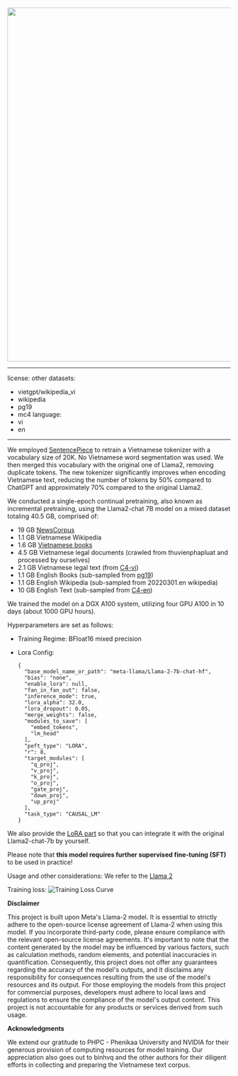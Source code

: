 <p align="center">
    <br>
    <img src="./pics/banner.png" width="800"/>
    <br>
</p>


---
license: other
datasets:
- vietgpt/wikipedia_vi
- wikipedia
- pg19
- mc4
language:
- vi
- en
---

We employed [SentencePiece](https://github.com/google/sentencepiece) to retrain a Vietnamese tokenizer with a vocabulary size of 20K. No Vietnamese word segmentation was used. We then merged this vocabulary with the original one of Llama2, removing duplicate tokens.
The new tokenizer significantly improves when encoding Vietnamese text, reducing the number of tokens by 50% compared to ChatGPT and approximately 70% compared to the original Llama2.

We conducted a single-epoch continual pretraining, also known as incremental pretraining, using the Llama2-chat 7B model on a mixed dataset totaling 40.5 GB, comprised of:
- 19 GB [NewsCorpus](https://github.com/binhvq/news-corpus)
- 1.1 GB Vietnamese Wikipedia
- 1.6 GB [Vietnamese books](https://www.kaggle.com/datasets/iambestfeeder/10000-vietnamese-books)
- 4.5 GB Vietnamese legal documents (crawled from thuvienphapluat and processed by ourselves)
- 2.1 GB Vietnamese legal text (from [C4-vi](https://huggingface.co/datasets/c4))
- 1.1 GB English Books (sub-sampled from [pg19](https://huggingface.co/datasets/pg19))
- 1.1 GB English Wikipedia (sub-sampled from 20220301.en wikipedia)
- 10 GB English Text (sub-sampled from [C4-en](https://huggingface.co/datasets/c4))

We trained the model on a DGX A100 system, utilizing four GPU A100 in 10 days (about 1000 GPU hours). 

Hyperparameters are set as follows:
- Training Regime: BFloat16 mixed precision
- Lora Config: 
  
  ```
  {
    "base_model_name_or_path": "meta-llama/Llama-2-7b-chat-hf",
    "bias": "none",
    "enable_lora": null,
    "fan_in_fan_out": false,
    "inference_mode": true,
    "lora_alpha": 32.0,
    "lora_dropout": 0.05,
    "merge_weights": false,
    "modules_to_save": [
      "embed_tokens",
      "lm_head"
    ],
    "peft_type": "LORA",
    "r": 8,
    "target_modules": [
      "q_proj",
      "v_proj",
      "k_proj",
      "o_proj",
      "gate_proj",
      "down_proj",
      "up_proj"
    ],
    "task_type": "CAUSAL_LM"
  }
  
  ```

We also provide the [LoRA part](https://huggingface.co/bkai-foundation-models/vietnamese-llama2-7b-40GB/tree/main/pt_lora_model) so that you can integrate it with the original Llama2-chat-7b by yourself.

Please note that **this model requires further supervised fine-tuning (SFT)** to be used in practice!

Usage and other considerations: We refer to the [Llama 2](https://github.com/facebookresearch/llama)

Training loss:
<img src="figure/training_loss.png" alt="Training Loss Curve"/>

**Disclaimer**

This project is built upon Meta's Llama-2 model. It is essential to strictly adhere to the open-source license agreement of Llama-2 when using this model. If you incorporate third-party code, please ensure compliance with the relevant open-source license agreements.
It's important to note that the content generated by the model may be influenced by various factors, such as calculation methods, random elements, and potential inaccuracies in quantification. Consequently, this project does not offer any guarantees regarding the accuracy of the model's outputs, and it disclaims any responsibility for consequences resulting from the use of the model's resources and its output.
For those employing the models from this project for commercial purposes, developers must adhere to local laws and regulations to ensure the compliance of the model's output content. This project is not accountable for any products or services derived from such usage.

**Acknowledgments**

We extend our gratitude to PHPC - Phenikaa University and NVIDIA for their generous provision of computing resources for model training. Our appreciation also goes out to binhvq and the other authors for their diligent efforts in collecting and preparing the Vietnamese text corpus.
